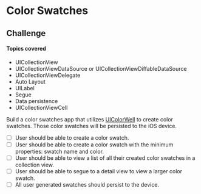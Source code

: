 # Color Swatches

## Challenge 

#### Topics covered 

* UICollectionView
* UICollectionViewDataSource or UICollectionViewDiffableDataSource
* UICollectionViewDelegate
* Auto Layout
* UILabel
* Segue
* Data persistence
* UICollectionViewCell

Build a color swatches app that utilizes [UIColorWell](https://developer.apple.com/documentation/uikit/uicolorwell) to create color swatches. Those color swatches will be persisted to the iOS device. 

- [ ] User should be able to create a color swatch. 
- [ ] User should be able to create a color swatch with the minimum properties: swatch name and color. 
- [ ] User should be able to view a list of all their created color swatches in a collection view. 
- [ ] User should be able to segue to a detail view to view a larger color swatch. 
- [ ] All user generated swatches should persist to the device.
